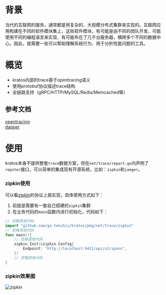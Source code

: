 # 背景

当代的互联网的服务，通常都是用复杂的、大规模分布式集群来实现的。互联网应用构建在不同的软件模块集上，这些软件模块，有可能是由不同的团队开发、可能使用不同的编程语言来实现、有可能布在了几千台服务器，横跨多个不同的数据中心。因此，就需要一些可以帮助理解系统行为、用于分析性能问题的工具。

# 概览

* kratos内部的trace基于opentracing语义
* 使用protobuf协议描述trace结构
* 全链路支持（gRPC/HTTP/MySQL/Redis/Memcached等）
 
## 参考文档

[opentracing](https://github.com/opentracing-contrib/opentracing-specification-zh/blob/master/specification.md)  
[dapper](https://bigbully.github.io/Dapper-translation/)

# 使用

kratos本身不提供整套`trace`数据方案，但在`net/trace/report.go`内声明了`repoter`接口，可以简单的集成现有开源系统，比如：`zipkin`和`jaeger`。

### zipkin使用

可以看[zipkin](https://github.com/go-tenchii/kratos/tree/master/pkg/net/trace/zipkin)的协议上报实现，具体使用方式如下：

1. 前提是需要有一套自己搭建的`zipkin`集群
2. 在业务代码的`main`函数内进行初始化，代码如下：

```go
// 忽略其他代码
import "github.com/go-tenchii/kratos/pkg/net/trace/zipkin"
// 忽略其他代码
func main(){
    // 忽略其他代码
    zipkin.Init(&zipkin.Config{
        Endpoint: "http://localhost:9411/api/v2/spans",
    })
    // 忽略其他代码
}
```

### zipkin效果图

![zipkin](img/zipkin.jpg)
